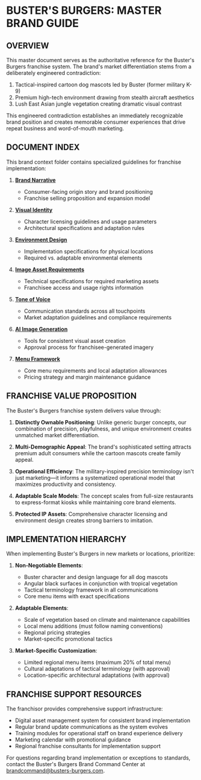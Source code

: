 # BUSTER'S BURGERS: MASTER BRAND GUIDE

## OVERVIEW

This master document serves as the authoritative reference for the Buster's Burgers franchise system. The brand's market differentiation stems from a deliberately engineered contradiction:

1. Tactical-inspired cartoon dog mascots led by Buster (former military K-9)
2. Premium high-tech environment drawing from stealth aircraft aesthetics
3. Lush East Asian jungle vegetation creating dramatic visual contrast

This engineered contradiction establishes an immediately recognizable brand position and creates memorable consumer experiences that drive repeat business and word-of-mouth marketing.

## DOCUMENT INDEX

This brand context folder contains specialized guidelines for franchise implementation:

1. **[Brand Narrative](./01_brand_narrative.md)**
   - Consumer-facing origin story and brand positioning
   - Franchise selling proposition and expansion model

2. **[Visual Identity](./02_visual_identity.md)**
   - Character licensing guidelines and usage parameters
   - Architectural specifications and adaptation rules

3. **[Environment Design](./03_environment_design.md)**
   - Implementation specifications for physical locations
   - Required vs. adaptable environmental elements

4. **[Image Asset Requirements](./04_image_asset_requirements.md)**
   - Technical specifications for required marketing assets
   - Franchisee access and usage rights information

5. **[Tone of Voice](./05_tone_of_voice.md)**
   - Communication standards across all touchpoints
   - Market adaptation guidelines and compliance requirements

6. **[AI Image Generation](./06_ai_image_prompts.md)**
   - Tools for consistent visual asset creation
   - Approval process for franchisee-generated imagery

7. **[Menu Framework](./07_menu_concept.md)**
   - Core menu requirements and local adaptation allowances
   - Pricing strategy and margin maintenance guidance

## FRANCHISE VALUE PROPOSITION

The Buster's Burgers franchise system delivers value through:

1. **Distinctly Ownable Positioning**: Unlike generic burger concepts, our combination of precision, playfulness, and unique environment creates unmatched market differentiation.

2. **Multi-Demographic Appeal**: The brand's sophisticated setting attracts premium adult consumers while the cartoon mascots create family appeal.

3. **Operational Efficiency**: The military-inspired precision terminology isn't just marketing—it informs a systematized operational model that maximizes productivity and consistency.

4. **Adaptable Scale Models**: The concept scales from full-size restaurants to express-format kiosks while maintaining core brand elements.

5. **Protected IP Assets**: Comprehensive character licensing and environment design creates strong barriers to imitation.

## IMPLEMENTATION HIERARCHY

When implementing Buster's Burgers in new markets or locations, prioritize:

1. **Non-Negotiable Elements**: 
   - Buster character and design language for all dog mascots
   - Angular black surfaces in conjunction with tropical vegetation
   - Tactical terminology framework in all communications
   - Core menu items with exact specifications

2. **Adaptable Elements**:
   - Scale of vegetation based on climate and maintenance capabilities
   - Local menu additions (must follow naming conventions)
   - Regional pricing strategies
   - Market-specific promotional tactics

3. **Market-Specific Customization**:
   - Limited regional menu items (maximum 20% of total menu)
   - Cultural adaptations of tactical terminology (with approval)
   - Location-specific architectural adaptations (with approval)

## FRANCHISE SUPPORT RESOURCES

The franchisor provides comprehensive support infrastructure:

- Digital asset management system for consistent brand implementation
- Regular brand update communications as the system evolves
- Training modules for operational staff on brand experience delivery
- Marketing calendar with promotional guidance
- Regional franchise consultants for implementation support

For questions regarding brand implementation or exceptions to standards, contact the Buster's Burgers Brand Command Center at [brandcommand@busters-burgers.com](mailto:brandcommand@busters-burgers.com). 